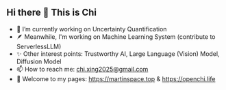 ## Hi there 👋 This is Chi

- 🔭 I’m currently working on Uncertainty Quantification
- 🪶 Meanwhile, I'm working on Machine Learning System (contribute to ServerlessLLM)
- ✨ Other interest points: Trustworthy AI, Large Language (Vision) Model, Diffusion Model
- 📫 How to reach me: chi.xing2025@gmail.com
- 🔎 Welcome to my pages: https://martinspace.top & https://openchi.life

